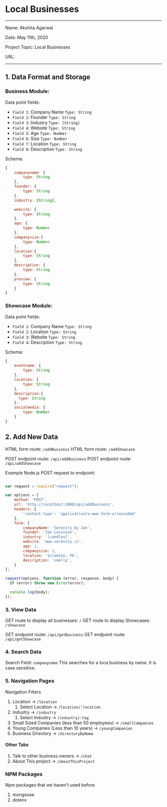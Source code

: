 
# Local Businesses

---

Name: Akshita Agarwal

Date: May 11th, 2020

Project Topic: Local Businesses

URL: 

---


## 1. Data Format and Storage

### Business Module:

Data point fields:
- `Field 1`: Company Name       `Type: String`
- `Field 2`: Founder            `Type: String`
- `Field 3`: Industry           `Type: [String]`
- `Field 4`: Website            `Type: String`
- `Field 5`: Age                `Type: Number`
- `Field 6`: Size               `Type: Number`
- `Field 7`: Location           `Type: String`
- `Field 8`: Description        `Type: String`

Schema: 
```javascript
{
    companyname: {
        type: String
    },
    founder: {
        type: String
    },
    industry: [String],

    website: {
        type: String
    },
    age: {
        type: Number
    },
    companysize:{
        type: Number
    },
    location:{
        type: String
    },
    description: {
        type: String
    },
    preview: {
        type: String
    }
}
```
### Showcase Module: 
Data point fields:
- `Field 1`: Company Name       `Type: String`
- `Field 2`: Location           `Type: String`
- `Field 3`: Website            `Type: String`
- `Field 4`: Description        `Type: String`

Schema: 
```javascript
{
    eventname: {
        type: String
    },
    location: {
        type: String
    },
    description:{
      type: String
    },
    socialmedia: {
        type: Number
    }
}
```


## 2. Add New Data

HTML form route: `/addBusiness`
HTML form route: `/addShowcase`

POST endpoint route: `/api/addBusiness`
POST endpoint route: `/api/addShowcase`

Example Node.js POST request to endpoint: 
```javascript

var request = require("request");

var options = { 
    method: 'POST',
    url: 'http://localhost:3000/api/addBusiness',
    headers: { 
        'content-type': 'application/x-www-form-urlencoded' 
    },
    form: { 
        companyName: 'Serenity by Jan',
        founder: 'Jan Levinson',
        industry: '[candles]',
        website: 'www.serenity.in',
        age: 1, 
        companysize: 1, 
        location: 'Scranton, PA', 
        description: 'smelly', 
    } 
};

request(options, function (error, response, body) {
  if (error) throw new Error(error);

  console.log(body);
});
```

### 3. View Data

GET route to display all businesses: `/`
GET route to display Showcases: `/showcase`

GET endpoint route: `/api/getBusiness`
GET endpoint route: `/api/getShowcase`

### 4. Search Data

Search Field: `companyname`
This searches for a loca business by name. It is case sensitive.

### 5. Navigation Pages

Navigation Filters
1. Location -> `/location`
   1. Select Location -> `/location/:location`
2. Industry -> `/industry`
   1. Select Industry -> `/industry/:tag`
3. Small Sized Companies (less than 50 employees) -> `/smallCompanies`
4. Young Companies (Less than 10 years) -> `/youngCompanies`
5. Business Directory -> `/directoryByName`

#### Other Tabs
1. Talk to other business owners -> `/chat`
2. About This project -> `/aboutThisProject`

### NPM Packages

Npm packages that we haven't used before
1. mongoose
2. dotenv

